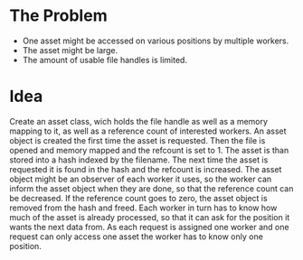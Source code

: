 The Problem
===========

- One asset might be accessed on various positions by multiple workers.
- The asset might be large.
- The amount of usable file handles is limited.

Idea
====

Create an asset class, wich holds the file handle as well as a memory
mapping to it, as well as a reference count of interested workers.
An asset object is created the first time the asset is requested. Then
the file is opened and memory mapped and the refcount is set to 1.
The asset is than stored into a hash indexed by the filename.
The next time the asset is requested it is found in the hash and the
refcount is increased.
The asset object might be an observer of each worker it uses, so the
worker can inform the asset object when they are done, so that the
reference count can be decreased.
If the reference count goes to zero, the asset object is removed from the
hash and freed.
Each worker in turn has to know how much of the asset is already processed,
so that it can ask for the position it wants the next data from.
As each request is assigned one worker and one request can only access one
asset the worker has to know only one position.
